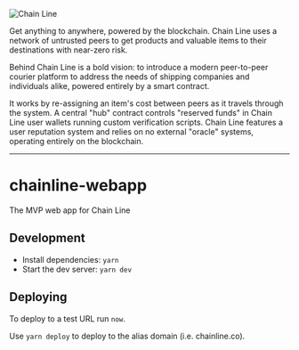 ![Chain Line](http://d.pr/f/Oo2c4f+)

Get anything to anywhere, powered by the blockchain. Chain Line uses a network of untrusted peers to get products and valuable items to their destinations with near-zero risk.

Behind Chain Line is a bold vision: to introduce a modern peer-to-peer courier platform to address the needs of shipping companies and individuals alike, powered entirely by a smart contract.

It works by re-assigning an item's cost between peers as it travels through the system. A central "hub" contract controls "reserved funds" in Chain Line user wallets running custom verification scripts. Chain Line features a user reputation system and relies on no external "oracle" systems, operating entirely on the blockchain.

---

# chainline-webapp
The MVP web app for Chain Line

## Development
* Install dependencies: `yarn`
* Start the dev server: `yarn dev`

## Deploying
To deploy to a test URL run `now`.

Use `yarn deploy` to deploy to the alias domain (i.e. chainline.co).

